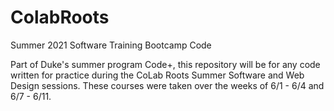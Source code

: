 # ColabRoots
Summer 2021 Software Training Bootcamp Code

Part of Duke's summer program Code+, this repository will be for any code written for practice during the CoLab Roots Summer Software and Web Design sessions.
These courses were taken over the weeks of 6/1 - 6/4 and 6/7 - 6/11.
